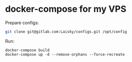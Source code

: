 # docker-compose for my VPS


Prepare configs:

```sh
git clone git@gitlab.com:Laisky/configs.git /opt/config
```

Run:

```
docker-compose build
docker-compose up -d --remove-orphans --force-recreate
```
